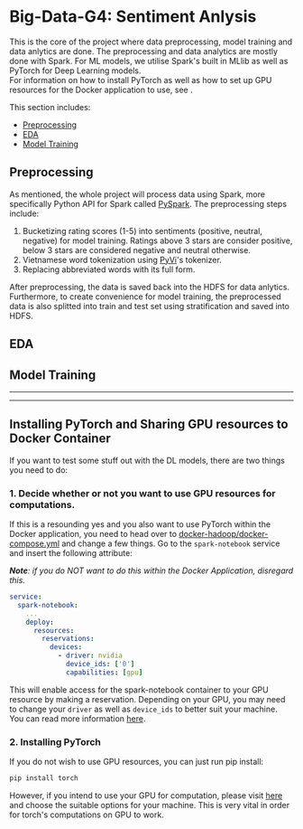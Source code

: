 # Big-Data-G4: Sentiment Anlysis
This is the core of the project where data preprocessing, model training and data anlytics are done. The preprocessing and data analytics are mostly done with Spark. For ML models, we utilise Spark's built in MLlib as well as PyTorch for Deep Learning models.\
For information on how to install PyTorch as well as how to set up GPU resources for the Docker application to use, see []().

This section includes:
- [Preprocessing](#preprocessing)
- [EDA](#eda)
- [Model Training](#model-training)

## Preprocessing
As mentioned, the whole project will process data using Spark, more specifically Python API for Spark called [PySpark](https://spark.apache.org/docs/latest/api/python/index.html). The preprocessing steps include:
1. Bucketizing rating scores (1-5) into sentiments (positive, neutral, negative) for model training. Ratings above 3 stars are consider positive, below 3 stars are considered negative and neutral otherwise.
2. Vietnamese word tokenization using [PyVi](https://github.com/trungtv/pyvi)'s tokenizer.
3. Replacing abbreviated words with its full form.

After preprocessing, the data is saved back into the HDFS for data anlytics. Furthermore, to create convenience for model training, the preprocessed data is also splitted into train and test set using stratification and saved into HDFS.

## EDA


## Model Training


---
---
## Installing PyTorch and Sharing GPU resources to Docker Container
If you want to test some stuff out with the DL models, there are two things you need to do:
### 1. Decide whether or not you want to use GPU resources for computations.
If this is a resounding yes and you also want to use PyTorch within the Docker application, you need to head over to [docker-hadoop/docker-compose.yml](../docker-hadoop/docker-compose.yml) and change a few things. Go to the `spark-notebook` service and insert the following attribute:

***Note**: if you do NOT want to do this within the Docker Application, disregard this.*
```yaml
service:
  spark-notebook:
    ...
    deploy:
      resources:
        reservations:
          devices:
            - driver: nvidia
              device_ids: ['0']
              capabilities: [gpu]
```

This will enable access for the spark-notebook container to your GPU resource by making a reservation. Depending on your GPU, you may need to change your `driver` as well as `device_ids` to better suit your machine. You can read more information [here](https://docs.docker.com/compose/how-tos/gpu-support/).

### 2. Installing PyTorch
If you do not wish to use GPU resources, you can just run pip install:
```bash
pip install torch
```
However, if you intend to use your GPU for computation, please visit [here](https://pytorch.org/get-started/locally/) and choose the suitable options for your machine. This is very vital in order for torch's computations on GPU to work.